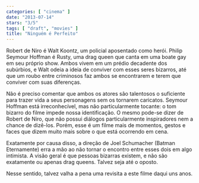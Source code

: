 ```yaml
---
categories: [ "cinema" ]
date: "2013-07-14"
stars: "3/5"
tags: [ "draft", "movies" ]
title: "Ninguém é Perfeito"
---
```

Robert de Niro é Walt Koontz, um policial aposentado como herói. Philip Seymour Hoffman é Rusty, uma drag queen que canta em uma boate gay em seu próprio show. Ambos vivem em um prédio decadente dos subúrbios, e Walt odeia a ideia de conviver com esses seres bizarros, até que um roubo entre criminosos faz ambos se encontrarem e terem que conviver com suas diferenças.

Não é preciso comentar que ambos os atores são talentosos o suficiente para trazer vida a seus personagens sem os tornarem caricatos. Seymour Hoffman está irreconhecível, mas não particularmente tocante: o tom bizarro do filme impede nossa identificação. O mesmo pode-se dizer de Robert de Niro, que não possui diálogos particularmente inspiradores nem a chance de dizê-los. Porém, esse é um filme mais de momentos, gestos e faces que dizem muito mais sobre o que está ocorrendo em cena.

Exatamente por causa disso, a direção de Joel Schumacher (Batman Eternamente) erra a mão ao não tornar o encontro entre esses dois em algo intimista. A visão geral é que pessoas bizarras existem, e não são exatamente ou apenas drag queens. Talvez seja até o oposto.

Nesse sentido, talvez valha a pena uma revisita a este filme daqui uns anos.

